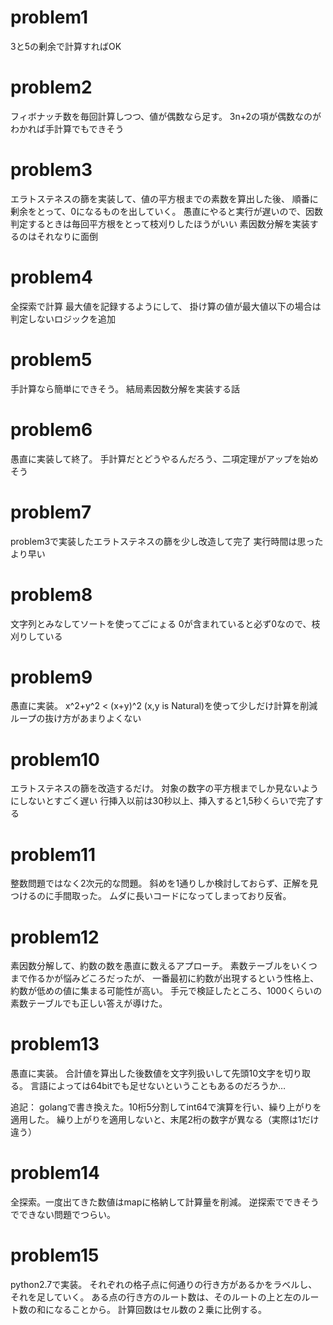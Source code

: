# problem1
3と5の剰余で計算すればOK

# problem2
フィボナッチ数を毎回計算しつつ、値が偶数なら足す。
3n+2の項が偶数なのがわかれば手計算でもできそう

# problem3
エラトステネスの篩を実装して、値の平方根までの素数を算出した後、
順番に剰余をとって、0になるものを出していく。
愚直にやると実行が遅いので、因数判定するときは毎回平方根をとって枝刈りしたほうがいい
素因数分解を実装するのはそれなりに面倒

# problem4
全探索で計算
最大値を記録するようにして、
掛け算の値が最大値以下の場合は判定しないロジックを追加

# problem5
手計算なら簡単にできそう。
結局素因数分解を実装する話

# problem6
愚直に実装して終了。
手計算だとどうやるんだろう、二項定理がアップを始めそう

# problem7
problem3で実装したエラトステネスの篩を少し改造して完了
実行時間は思ったより早い

# problem8
文字列とみなしてソートを使ってごにょる
0が含まれていると必ず0なので、枝刈りしている

# problem9
愚直に実装。
x^2+y^2 < (x+y)^2 (x,y is Natural)を使って少しだけ計算を削減
ループの抜け方があまりよくない

# problem10
エラトステネスの篩を改造するだけ。
対象の数字の平方根までしか見ないようにしないとすごく遅い
行挿入以前は30秒以上、挿入すると1,5秒くらいで完了する

# problem11
整数問題ではなく2次元的な問題。
斜めを1通りしか検討しておらず、正解を見つけるのに手間取った。
ムダに長いコードになってしまっており反省。

# problem12
素因数分解して、約数の数を愚直に数えるアプローチ。
素数テーブルをいくつまで作るかが悩みどころだったが、
一番最初に約数が出現するという性格上、約数が低めの値に集まる可能性が高い。
手元で検証したところ、1000くらいの素数テーブルでも正しい答えが導けた。

# problem13
愚直に実装。
合計値を算出した後数値を文字列扱いして先頭10文字を切り取る。
言語によっては64bitでも足せないということもあるのだろうか…

追記：
golangで書き換えた。10桁5分割してint64で演算を行い、繰り上がりを適用した。
繰り上がりを適用しないと、末尾2桁の数字が異なる（実際は1だけ違う）

# problem14
全探索。一度出てきた数値はmapに格納して計算量を削減。
逆探索でできそうでできない問題でつらい。

# problem15
python2.7で実装。
それぞれの格子点に何通りの行き方があるかをラベルし、それを足していく。
ある点の行き方のルート数は、そのルートの上と左のルート数の和になることから。
計算回数はセル数の２乗に比例する。

